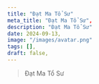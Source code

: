 ```yaml
---
title: "Đạt Ma Tổ Sư"
meta_title: "Đạt Ma Tổ Sư",
description: "Đạt Ma Tổ Sư"
date: 2024-09-13,
image: "/images/avatar.png"
tags: [],
draft: false,
---
```


> Đạt Ma Tổ Sư
